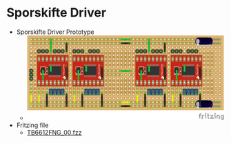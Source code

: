 # Sporskifte Driver


* Sporskifte Driver Prototype
  * ![TB6612FNG Prototype](./TB6612FNG_00_bb.png)
* Fritzing file
  * [TB6612FNG_00.fzz](./Modeltog/Sporskifte/TB6612FNG_00.fzz)

